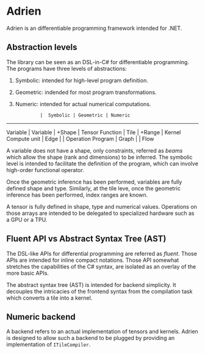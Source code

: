﻿# Adrien

Adrien is an differentiable programming framework intended for .NET.

## Abstraction levels

The library can be seen as an DSL-in-C# for differentiable programming.
The programs have three levels of abstractions:

1. Symbolic: intended for high-level program definition.
2. Geometric: indended for most program transformations.
3. Numeric: intended for actual numerical computations.


                |  Symbolic | Geometric | Numeric
------------------------------------------------------
Variable        | Variable  | +Shape    | Tensor
Function        | Tile      | +Range    | Kernel
Compute unit    | Edge      |           | Operation
Program         | Graph     |           | Flow

A variable does not have a shape, only constraints, referred as _beams_ 
which allow the shape (rank and dimensions) to be inferred. The symbolic
level is intended to facilitate the definition of the program, which
can involve high-order functional operator.

Once the geometric inference has been performed, variables are fully
defined shape and type. Similarly, at the tile leve, once the geometric
inference has been performed, index ranges are known.

A tensor is fully defined in shape, type and numerical values. Operations on
those arrays are intended to be delegated to specialized hardware such as
a GPU or a TPU.

## Fluent API vs Abstract Syntax Tree (AST)

The DSL-like APIs for differential programming are referred as _fluent_.
Those APIs are intended for inline compact notations. Those API somewhat
stretches the capabilities of the C# syntax, are isolated as an overlay
of the more basic APIs.

The abstract syntax tree (AST) is intended for backend simplicity. It 
decouples  the intricacies of the frontend syntax from the compilation
task which converts a tile into a kernel.

## Numeric backend

A backend refers to an actual implementation of tensors and kernels.
Adrien is designed to allow such a backend to be plugged by providing
an implementation of `ITileCompiler`.
